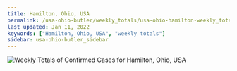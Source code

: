 ```yaml
---
title: Hamilton, Ohio, USA
permalink: /usa-ohio-butler/weekly_totals/usa-ohio-hamilton-weekly_totals.html
last_updated: Jan 11, 2022
keywords: ["Hamilton, Ohio, USA", "weekly totals"]
sidebar: usa-ohio-butler_sidebar
---
```


![Weekly Totals of Confirmed Cases for Hamilton, Ohio, USA](/covid_tracker/images/graphs/usa-ohio-hamilton-weekly_totals_graph.png)
